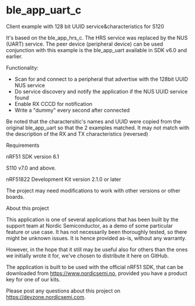 ble_app_uart_c
==============

Client example with 128 bit UUID service&amp;characteristics for S120

It's based on the ble_app_hrs_c. The HRS service was replaced by the NUS (UART) service.
The peer device (peripheral device) can be used conjunction with this example is the ble_app_uart available in SDK v6.0 and earlier. 

Functionality:
- Scan for and connect to a peripheral that advertise with the 128bit UUID NUS service
- Do service discovery and notify the application if the NUS UUID service found
- Enable RX CCCD for notification
- Write a "dummy" every second after connected

Be noted that the charactersitic's names and UUID were copied from the original ble_app_uart so that the 2 examples matched.
It may not match with the description of the RX and TX characteristics (reversed)

Requirements


nRF51 SDK version 6.1

S110 v7.0 and above. 

nRF51822 Development Kit version 2.1.0 or later

The project may need modifications to work with other versions or other boards.



About this project

This application is one of several applications that has been built by the support team at Nordic Semiconductor, as a demo of some particular feature or use case. It has not necessarily been thoroughly tested, so there might be unknown issues. It is hence provided as-is, without any warranty.

However, in the hope that it still may be useful also for others than the ones we initially wrote it for, we've chosen to distribute it here on GitHub.

The application is built to be used with the official nRF51 SDK, that can be downloaded from https://www.nordicsemi.no, provided you have a product key for one of our kits.

Please post any questions about this project on https://devzone.nordicsemi.com.
